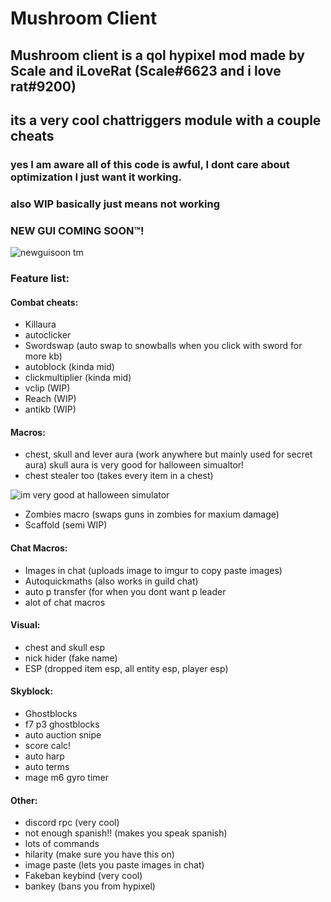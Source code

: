 # Mushroom Client

## Mushroom client is a qol hypixel mod made by Scale and iLoveRat (Scale#6623 and i love rat#9200)
## its a very cool chattriggers module with a couple cheats
### yes I am aware all of this code is awful, I dont care about optimization I just want it working.
### also WIP basically just means not working
### NEW GUI COMING SOON™!
![newguisoon tm](https://i.imgur.com/6sI8w0Q.png)
### Feature list: 

#### Combat cheats:
- Killaura
- autoclicker
- Swordswap (auto swap to snowballs when you click with sword for more kb)
- autoblock (kinda mid)
- clickmultiplier (kinda mid)
- vclip (WIP)
- Reach (WIP)
- antikb (WIP)
#### Macros:
- chest, skull and lever aura (work anywhere but mainly used for secret aura)
skull aura is very good for halloween simualtor!
- chest stealer too (takes every item in a chest)
 
![im very good at halloween simulator](https://cdn.discordapp.com/attachments/865636628318912522/1038930195962400848/halloween_simulator.png)

- Zombies macro (swaps guns in zombies for maxium damage)
- Scaffold (semi WIP)
#### Chat Macros:
- Images in chat (uploads image to imgur to copy paste images)
- Autoquickmaths (also works in guild chat)
- auto p transfer (for when you dont want p leader
- alot of chat macros
#### Visual:
- chest and skull esp 
- nick hider (fake name)
- ESP (dropped item esp, all entity esp, player esp)
#### Skyblock:
- Ghostblocks
- f7 p3 ghostblocks
- auto auction snipe
- score calc!
- auto harp
- auto terms 
- mage m6 gyro timer
#### Other:
- discord rpc (very cool)
- not enough spanish!! (makes you speak spanish)
- lots of commands
- hilarity (make sure you have this on)
- image paste (lets you paste images in chat)
- Fakeban keybind (very cool)
- bankey (bans you from hypixel)
